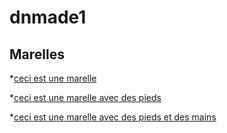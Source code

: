 # dnmade1

## Marelles
*[ceci est une marelle](./marellehard.html/)

*[ceci est une marelle avec des pieds](./merour_tiphaine/marelle_pieds.html/)

*[ceci est une marelle avec des pieds et des mains](./merour_tiphaine/marelle_pieds_mains.html/)


